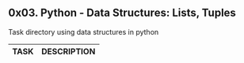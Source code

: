 0x03. Python - Data Structures: Lists, Tuples
---
Task directory using data structures in python

| TASK | DESCRIPTION |
| ------ | ------ |

